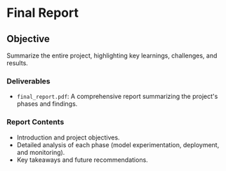 # Final Report

## Objective
Summarize the entire project, highlighting key learnings, challenges, and results.

### Deliverables
- `final_report.pdf`: A comprehensive report summarizing the project's phases and findings.

### Report Contents
- Introduction and project objectives.
- Detailed analysis of each phase (model experimentation, deployment, and monitoring).
- Key takeaways and future recommendations.
